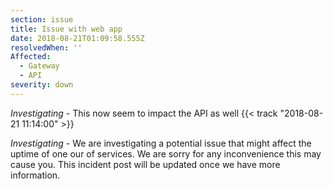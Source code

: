 ```yaml
---
section: issue
title: Issue with web app
date: 2018-08-21T01:09:58.555Z
resolvedWhen: ''
Affected:
  - Gateway
  - API
severity: down
---
```

_Investigating_ - This now seem to impact the API as well {{< track "2018-08-21 11:14:00" >}}

_Investigating_ - We are investigating a potential issue that might affect the uptime of one our of services. We are sorry for any inconvenience this may cause you. This incident post will be updated once we have more information.
